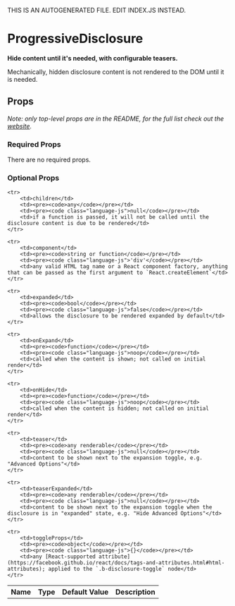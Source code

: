 THIS IS AN AUTOGENERATED FILE. EDIT INDEX.JS INSTEAD.

# ProgressiveDisclosure
__Hide content until it's needed, with configurable teasers.__

Mechanically, hidden disclosure content is not rendered to the DOM until it is needed.

## Props

_Note: only top-level props are in the README, for the full list check out the [website](http://boundless.js.org/ProgressiveDisclosure#props)._

### Required Props

There are no required props.


### Optional Props

<table>
    <tr>
        <th>Name</th>
        <th>Type</th>
        <th>Default Value</th>
        <th>Description</th>
    </tr>
    
    <tr>
        <td>children</td>
        <td><pre><code>any</code></pre></td>
        <td><pre><code class="language-js">null</code></pre></td>
        <td>if a function is passed, it will not be called until the disclosure content is due to be rendered</td>
    </tr>
    
    <tr>
        <td>component</td>
        <td><pre><code>string or function</code></pre></td>
        <td><pre><code class="language-js">'div'</code></pre></td>
        <td>any valid HTML tag name or a React component factory, anything that can be passed as the first argument to `React.createElement`</td>
    </tr>
    
    <tr>
        <td>expanded</td>
        <td><pre><code>bool</code></pre></td>
        <td><pre><code class="language-js">false</code></pre></td>
        <td>allows the disclosure to be rendered expanded by default</td>
    </tr>
    
    <tr>
        <td>onExpand</td>
        <td><pre><code>function</code></pre></td>
        <td><pre><code class="language-js">noop</code></pre></td>
        <td>called when the content is shown; not called on initial render</td>
    </tr>
    
    <tr>
        <td>onHide</td>
        <td><pre><code>function</code></pre></td>
        <td><pre><code class="language-js">noop</code></pre></td>
        <td>called when the content is hidden; not called on initial render</td>
    </tr>
    
    <tr>
        <td>teaser</td>
        <td><pre><code>any renderable</code></pre></td>
        <td><pre><code class="language-js">null</code></pre></td>
        <td>content to be shown next to the expansion toggle, e.g. "Advanced Options"</td>
    </tr>
    
    <tr>
        <td>teaserExpanded</td>
        <td><pre><code>any renderable</code></pre></td>
        <td><pre><code class="language-js">null</code></pre></td>
        <td>content to be shown next to the expansion toggle when the disclosure is in "expanded" state, e.g. "Hide Advanced Options"</td>
    </tr>
    
    <tr>
        <td>toggleProps</td>
        <td><pre><code>object</code></pre></td>
        <td><pre><code class="language-js">{}</code></pre></td>
        <td>any [React-supported attribute](https://facebook.github.io/react/docs/tags-and-attributes.html#html-attributes); applied to the `.b-disclosure-toggle` node</td>
    </tr>
    
</table>

